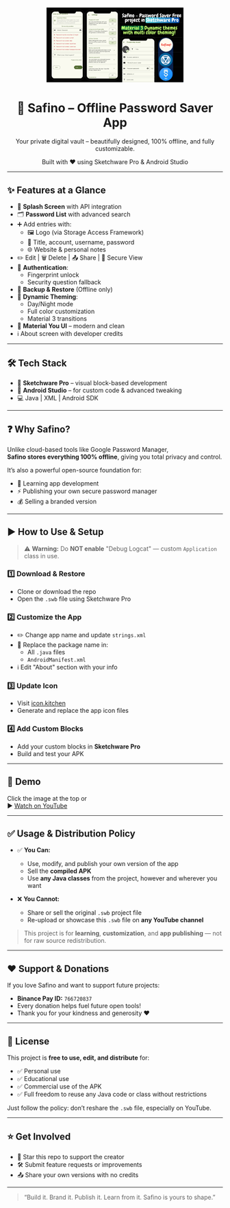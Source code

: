 <p align="center">
  <a href="https://www.youtube.com/watch?v=your_demo_video_link" target="_blank">
    <img src="thumbnail.png" alt="Safino Demo" width="320"/>
  </a>
</p>

<h1 align="center">🔐 Safino – Offline Password Saver App</h1>

<p align="center">  
  Your private digital vault – beautifully designed, 100% offline, and fully customizable.  
</p>

<p align="center">
  Built with ❤️ using Sketchware Pro & Android Studio  
</p>

---

## ✨ Features at a Glance

- 🚀 **Splash Screen** with API integration  
- 🗂️ **Password List** with advanced search  
- ➕ Add entries with:
  - 🖼️ Logo (via Storage Access Framework)
  - 📝 Title, account, username, password  
  - 🌐 Website & personal notes  
- ✏️ Edit | 🗑️ Delete | 📤 Share | 🔐 Secure View  
- 🔐 **Authentication**:
  - Fingerprint unlock  
  - Security question fallback  
- 💾 **Backup & Restore** (Offline only)  
- 🎨 **Dynamic Theming**:
  - Day/Night mode  
  - Full color customization  
  - Material 3 transitions  
- 🧼 **Material You UI** – modern and clean  
- ℹ️ About screen with developer credits

---

## 🛠️ Tech Stack

- 🧩 **Sketchware Pro** – visual block-based development  
- 🧠 **Android Studio** – for custom code & advanced tweaking  
- 💻 Java | XML | Android SDK  

---

## ❓ Why Safino?

Unlike cloud-based tools like Google Password Manager,  
**Safino stores everything 100% offline**, giving you total privacy and control.  

It’s also a powerful open-source foundation for:
- 🔧 Learning app development  
- ⚡ Publishing your own secure password manager  
- 💰 Selling a branded version  

---

## ▶️ How to Use & Setup

> ⚠️ **Warning:** Do **NOT enable** "Debug Logcat" — custom `Application` class in use.

### 1️⃣ Download & Restore  
- Clone or download the repo  
- Open the `.swb` file using Sketchware Pro

### 2️⃣ Customize the App  
- ✏️ Change app name and update `strings.xml`  
- 🔁 Replace the package name in:
  - All `.java` files  
  - `AndroidManifest.xml`  
- ℹ️ Edit "About" section with your info

### 3️⃣ Update Icon  
- Visit [icon.kitchen](https://icon.kitchen)  
- Generate and replace the app icon files

### 4️⃣ Add Custom Blocks  
- Add your custom blocks in **Sketchware Pro**  
- Build and test your APK

---

## 🔗 Demo

Click the image at the top or  
▶️ [Watch on YouTube](https://www.youtube.com/watch?v=your_demo_video_link)

---

## ✅ Usage & Distribution Policy

- ✅ **You Can:**
  - Use, modify, and publish your own version of the app  
  - Sell the **compiled APK**  
  - Use **any Java classes** from the project, however and wherever you want

- ❌ **You Cannot:**
  - Share or sell the original `.swb` project file  
  - Re-upload or showcase this `.swb` file on **any YouTube channel**  

> This project is for **learning**, **customization**, and **app publishing** — not for raw source redistribution.

---

## ♥️ Support & Donations

If you love Safino and want to support future projects:

- **Binance Pay ID:** `766720837`  
- Every donation helps fuel future open tools!  
- Thank you for your kindness and generosity ❤️

---

## 📄 License

This project is **free to use, edit, and distribute** for:

- ✅ Personal use  
- ✅ Educational use  
- ✅ Commercial use of the APK  
- ✅ Full freedom to reuse any Java code or class without restrictions

Just follow the policy: don’t reshare the `.swb` file, especially on YouTube.

---

## ⭐ Get Involved

- 🌟 Star this repo to support the creator  
- 🛠️ Submit feature requests or improvements  
- 📤 Share your own versions with no credits

---

> “Build it. Brand it. Publish it. Learn from it. Safino is yours to shape.”
